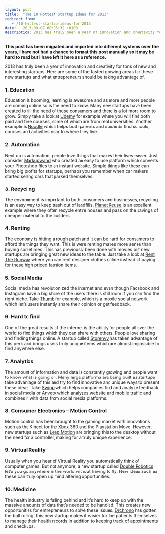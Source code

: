 ```yaml
---
layout: post
title:  "The 10 Hottest Startup Ideas for 2013"
redirect_from:
   - /10-hottest-startup-ideas-for-2013
date:   2013-09-07 00:16:32 +0100
description: 2013 has truly been a year of innovation and creativity for tons of new and interesting startups. Here are some of the fasted growing areas for these new startups and what entrepreneurs should be taki...
---
```


**This post has been migrated and imported into different systems over the years, I have not had a chance to format this post manually so it may be hard to read but I have left it here as a reference.**

2013 has truly been a year of innovation and creativity for tons of new and interesting startups. Here are some of the fasted growing areas for these new startups and what entrepreneurs should be taking advantage of.

### 1. Education

  
 Education is booming, learning is awesome and as more and more people are coming online so is the need to know. Many new startups have been created to fill the need of these consumers and there is a lot more room to grow. Simply take a look at [Udemy](http://udemy.com "Udemy") for example where you will find both paid and free courses, some of which are from real universities. Another example is [Noodle](http://noodle.org "Noodle") which helps both parents and students find schools, courses and activities near to where they live.  
### 2. Automation

  
 Next up is automation, people love things that makes their lives easier. Just consider [Markupwand](http://markupwand.com "Markupwand") who created an easy to use platform which converts your Photoshop files to an instant website. Simple things like these can bring big profits for startups, perhaps you remember when car makers started selling cars that parked themselves.  
### 3. Recycling

  
 The environment is important to both consumers and businesses, recycling is an easy way to keep trash out of landfills. [Planet Reuse](http://planetreuse.com "Planet Reuse") is an excellent example where they often recycle entire houses and pass on the savings of cheaper material to the builders.  
### 4. Renting

  
 The economy is hitting a rough patch and it can be hard for consumers to afford the things they want. This is were renting makes more sense than buying sometimes. This has previously been done with movies but new startups are bringing great new ideas to the table. Just take a look at [Rent The Runway](http://renttherunway.com/ "Rent The Runway") where you can rent designer clothes online instead of paying for these high priced fashion items.  
### 5. Social Media

  
 Social media has revolutionized the internet and even though Facebook and Instagram have a big share of the users there is still room if you can find the right niche. Take [Thumb](http://thumb.it "Thumb") for example, which is a mobile social network which let’s users instantly share their opinion or get feedback.  
### 6. Hard to find

  
 One of the great results of the internet is the ability for people all over the world to find things which they can share with others. People love sharing and finding things online. A startup called [Storenvy](http://storenvy.com "Storenvy") has taken advantage of this perk and brings users truly unique items which are almost impossible to find anywhere else.  
### 7. Analytics

  
 The amount of information and data is constantly growing and people want to know what is going on. Many large platforms are being built as startups take advantage of this and try to find innovative and unique ways to present these ideas. Take [Swipp](http://swipp.com "Swipp") which helps companies find and analyze feedback in social media or [Anveto](http://anveto.com "Anveto") which analyzes website and mobile traffic and combines it with data from social media platforms.  
### 8. Consumer Electronics – Motion Control

  
 Motion control has been brought to the gaming market with innovations such as the Kinect for the Xbox 360 and the Playstation Move. However, new startups such as [Leap Motion](https://leapmotion.com "Leap Motion") are bringing this to the desktop without the need for a controller, making for a truly unique experience.  
### 9. Virtual Reality

  
 Usually when you hear of Virtual Reality you automatically think of computer games. But not anymore, a new startup called [Double Robotics](http://doublerobotics.com "Double Robotics") let’s you go anywhere in the world without having to fly. New ideas such as these can truly open up mind altering opportunities.  
### 10. Medicine

  
 The health industry is falling behind and it’s hard to keep up with the massive amounts of data that’s needed to be handled. This creates new opportunities for entrepreneurs to solve these issues. [Drchrono](https://drchrono.com "Drchrono") has gotten the ball rolling, this new startup makes it easier for the patients themselves to manage their health records in addition to keeping track of appointments and checkups.